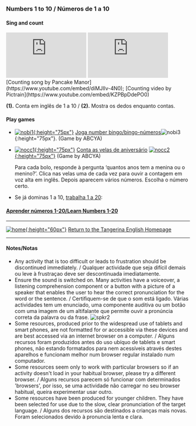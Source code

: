 ### Numbers 1 to 10  / Números de 1 a 10

#### Sing and count

<iframe width="220" height="124" src="https://www.youtube.com/embed/diMJIlv-4N0" frameborder="0" allow="accelerometer; autoplay; clipboard-write; encrypted-media; gyroscope; picture-in-picture" allowfullscreen></iframe>  <iframe width="220" height="124" src="https://www.youtube.com/embed/KZPBpDdePO0" frameborder="0" allow="accelerometer; autoplay; clipboard-write; encrypted-media; gyroscope; picture-in-picture" allowfullscreen></iframe>  
[Counting song by Pancake Manor](https://www.youtube.com/embed/diMJIlv-4N0); [Counting video by Pictrain](https://www.youtube.com/embed/KZPBpDdePO0)  

**(1).** Conta em inglês de 1 a 10 / **(2).** Mostra os dedos enquanto contas.
   
#### Play games

<!--* [![bapo5](https://1blockatatime.github.io/English/images/bapo5.PNG){:height="75px"}](http://www.sheppardsoftware.com/mathgames/earlymath/BalloonCount10.htm) [Balloon pop](http://www.sheppardsoftware.com/mathgames/earlymath/BalloonCount10.htm) Escolha ![bapo6](https://1blockatatime.github.io/English/images/bapo6.PNG){:height="75px"}  
  Conta em voz alta em inglês. Clica no balão certo depois de dizer cada número para verificar.  
    Agora consegues contar para baixo? ![bapo7](https://1blockatatime.github.io/English/images/bapo7.PNG){:height="75px"} NB: Usa Adobe Flash-só até 12/2020-->  

* [![nobi1](https://1blockatatime.github.io/English/images/nobi1.PNG){:height="75px"}](https://www.abcya.com/games/number-bingo) [Joga number bingo/bingo-números](https://www.abcya.com/games/number-bingo)![nobi3](https://1blockatatime.github.io/English/images/nobi3.PNG){:height="75px"}. (Game by ABCYA)  

* [![nocc1](https://1blockatatime.github.io/English/images/nocc1.PNG){:height="75px"}](http://www.abcya.com/kindergarten_counting.htm) [Conta as velas de aniversário](http://www.abcya.com/kindergarten_counting.htm) [![nocc2](https://1blockatatime.github.io/English/images/nocc2.PNG){:height="75px"}](http://www.abcya.com/kindergarten_counting.htm) (Game by ABCYA)      

   Para cada bolo, responde à pergunta ‘quantos anos tem a menina ou o menino?’. Clica nas velas uma de cada vez para ouvir a contagem em voz alta em inglês. Depois aparecem vários números. Escolha o número certo.  

* Se já dominas 1 a 10, [trabalha 1 a 20](https://tangerina-pt.github.io/English/Number_B_II):  
#### [Aprender números 1-20/Learn Numbers 1-20](https://tangerina-pt.github.io/English/Number_B_II)  

***
[![home](https://1blockatatime.github.io/English/images/home.png){:height="60px"}](https://tangerina-pt.github.io/English) [Return to the Tangerina English Homepage](https://tangerina-pt.github.io/English)

***

#### Notes/Notas
* Any activity that is too difficult or leads to frustration should be discontinued immediately. / Qualquer actividade que seja difícil demais ou leve à frustraçao deve ser descontinuada imediatamente.
* Ensure the sound is switched on. Many activities have a voiceover, a listening comprehension component or a button with a picture of a speaker that enables the user to hear the correct pronunciation for the word or the sentence. / Certifiquem-se de que o som está ligado. Várias actividades tem um enunciado, uma componente auditiva ou um botão com uma imagem de um altifalante que permite ouvir a pronúncia correta da palavra ou da frase. ![spkr2](/images/spkr2.PNG)
* Some resources, produced prior to the widespread use of tablets and smart phones, are not formatted for or accessible via these devices and are best accessed via an internet browser on a computer. / Alguns recursos foram produzidos antes do uso ubíquo de tablets e smart phones, não estando formatados para nem acessíveis através destes aparelhos e funcionam melhor num browser regular instalado num computador.
* Some resources seem only to work with particular browsers so if an activity doesn't load in your habitual browser, please try a different browser. / Alguns recursos parecem só funcionar com determinados 'browsers', por isso, se uma actividade não carregar no seu browser habitual, queira experimentar usar outro.
* Some resources have been produced for younger children. They have been selected for use due to the slow, clear pronunciation of the target language. / Alguns dos recursos são destinados a crianças mais novas. Foram selecionados devido à pronuncia lenta e clara.

